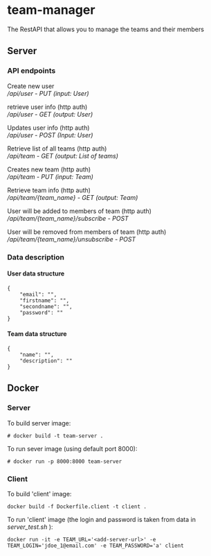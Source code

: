 # team-manager
The RestAPI that allows you to manage the teams and their members

## Server

### API endpoints

Create new user  
*/api/user - PUT (input: User)*


retrieve user info (http auth)  
*/api/user - GET (output: User)*


Updates user info (http auth)  
*/api/user - POST (Input: User)*


Retrieve list of all teams (http auth)  
*/api/team - GET (output: List of teams)*


Creates new team (http auth)  
*/api/team - PUT (input: Team)*


Retrieve team info (http auth)  
*/api/team/{team_name} - GET (output: Team)*


User will be added to members of team (http auth)  
*/api/team/{team_name}/subscribe - POST*


User will be removed from members of team (http auth)  
*/api/team/{team_name}/unsubscribe - POST*

### Data description

#### User data structure

```
{
    "email": "",
    "firstname": "",
    "secondname": "",
    "password": ""
}
```

#### Team data structure

```
{
    "name": "",
    "description": ""
}
```

## Docker

### Server

To build server image:

```
# docker build -t team-server .
```

To run sever image (using default port 8000):

```
# docker run -p 8000:8000 team-server
```

### Client

To build 'client' image:

```
docker build -f Dockerfile.client -t client .
```

To run  'client' image (the login and password is taken from data in *server_test.sh* ):

```
docker run -it -e TEAM_URL='<add-server-url>' -e TEAM_LOGIN='jdoe_1@email.com' -e TEAM_PASSWORD='a' client
```
